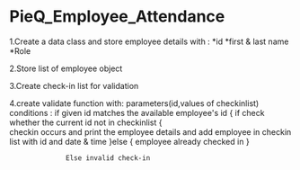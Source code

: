 # PieQ_Employee_Attendance


1.Create a data class and store employee details with :
        *id
        *first & last name
        *Role

2.Store list of employee object  

3.Create check-in list for validation

4.create validate function with:
      parameters(id,values of checkinlist)
      conditions : 
                    if given id matches the available employee's id
                           {
                          if check whether the current id not in checkinlist
                               {    
                                          checkin occurs and print the employee details 
                                          and add employee in checkin list with id and date & time
                                   }else
                                   {
                                          employee already checked in
                                   }

                  Else invalid check-in               
